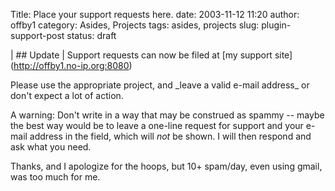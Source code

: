 Title: Place your support requests here.
date: 2003-11-12 11:20
author: offby1
category: Asides, Projects
tags: asides, projects
slug: plugin-support-post
status: draft

| \## Update
| Support requests can now be filed at \[my support site\](<http://offby1.no-ip.org:8080>)

Please use the appropriate project, and \_leave a valid e-mail address\_ or don't expect a lot of action.

A warning: Don't write in a way that may be construed as spammy \-- maybe the best way would be to leave a one-line request for support and your e-mail address in the field, which will _not_ be shown. I will then respond and ask what you need.

Thanks, and I apologize for the hoops, but 10+ spam/day, even using gmail, was too much for me.
